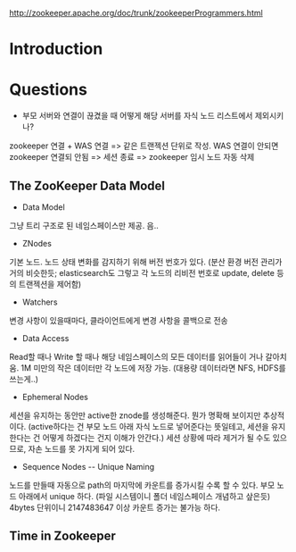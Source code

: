 http://zookeeper.apache.org/doc/trunk/zookeeperProgrammers.html

# Introduction

# Questions

* 부모 서버와 연결이 끊겼을 때 어떻게 해당 서버를 자식 노드 리스트에서 제외시키나?

zookeeper 연결 + WAS 연결 => 같은 트랜젝션 단위로 작성. WAS 연결이 안되면 zookeeper 연결되 안됨 => 세션 종료 => zookeeper 임시 노드 자동 삭제

## The ZooKeeper Data Model

* Data Model
 
그냥 트리 구조로 된 네임스페이스만 제공. 음..

* ZNodes
 
기본 노드. 노드 상태 변화를 감지하기 위해 버전 번호가 있다. 
(분산 환경 버전 관리가 거의 비슷한듯; elasticsearch도 그렇고 각 노드의 리비전 번호로 update, delete 등의 트랜젝션을 제어함)
 
* Watchers
 
변경 사항이 있을때마다, 클라이언트에게 변경 사항을 콜백으로 전송
 
* Data Access
 
Read할 때나 Write 할 때나 해당 네임스페이스의 모든 데이터를 읽어들이 거나 갈아치움.
1M 미만의 작은 데이터만 각 노드에 저장 가능. (대용량 데이터라면 NFS, HDFS를 쓰는게..)
 
* Ephemeral Nodes
 
세션을 유지하는 동안만 active한 znode를 생성해준다.
뭔가 명확해 보이지만 추상적이다. (active하다는 건 부모 노드 아래 자식 노드로 넣어준다는 뜻일테고, 세션을 유지한다는 건 어떻게 하겠다는 건지 이해가 안간다.)
세션 상황에 따라 제거가 될 수도 있으므로, 자손 노드를 못 가지게 되어 있다.
 
* Sequence Nodes -- Unique Naming
 
노드를 만들때 자동으로 path의 마지막에 카운트를 증가시킬 수록 할 수 있다. 부모 노드 아래에서 unique 하다. (파일 시스템이니 폴더 네임스페이스 개념하고 샆은듯)
4bytes 단위이니 2147483647 이상 카운트 증가는 불가능 하다.
 
## Time in Zookeeper
 
 
 
 

